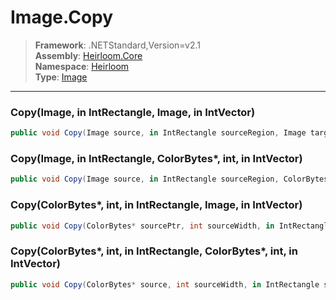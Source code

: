 # Image.Copy

> **Framework**: .NETStandard,Version=v2.1  
> **Assembly**: [Heirloom.Core][0]  
> **Namespace**: [Heirloom][0]  
> **Type**: [Image][1]  

--------------------------------------------------------------------------------

### Copy(Image, in IntRectangle, Image, in IntVector)

```cs
public void Copy(Image source, in IntRectangle sourceRegion, Image target, in IntVector targetOffset)
```

### Copy(Image, in IntRectangle, ColorBytes*, int, in IntVector)

```cs
public void Copy(Image source, in IntRectangle sourceRegion, ColorBytes* target, int targetWidth, in IntVector targetOffset)
```

### Copy(ColorBytes*, int, in IntRectangle, Image, in IntVector)

```cs
public void Copy(ColorBytes* sourcePtr, int sourceWidth, in IntRectangle sourceRegion, Image target, in IntVector targetOffset)
```

### Copy(ColorBytes*, int, in IntRectangle, ColorBytes*, int, in IntVector)

```cs
public void Copy(ColorBytes* source, int sourceWidth, in IntRectangle sourceRegion, ColorBytes* target, int targetWidth, in IntVector targetOffset)
```

[0]: ..\Heirloom.Core.md
[1]: Heirloom.Image.md
